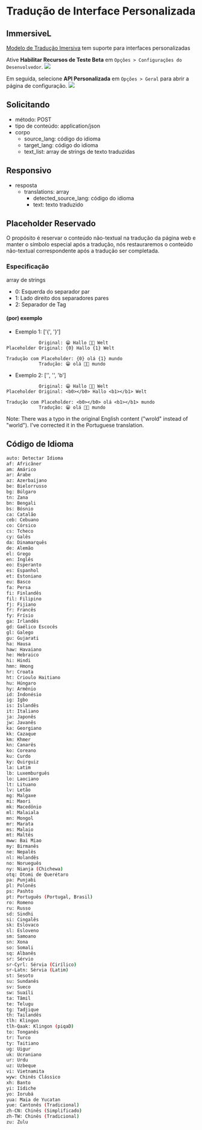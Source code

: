 # Tradução de Interface Personalizada

## ImmersiveL

[Modelo de Tradução Imersiva](https://github.com/immersive-translate/ImmersiveL) tem suporte para interfaces personalizadas

Ative **Habilitar Recursos de Teste Beta** em `Opções > Configurações do Desenvolvedor`.
![](https://s.immersivetranslate.com/assets/turn_on_beta_en.jpeg)

Em seguida, selecione **API Personalizada** em `Opções > Geral` para abrir a página de configuração.
![](https://s.immersivetranslate.com/assets/select_custon_api_en.jpeg)

## Solicitando

- método: POST
- tipo de conteúdo: application/json
- corpo
  - source_lang: código do idioma
  - target_lang: código do idioma
  - text_list: array de strings de texto traduzidas

## Responsivo

- resposta
  - translations: array
    - detected_source_lang: código do idioma
    - text: texto traduzido

## Placeholder Reservado

O propósito é reservar o conteúdo não-textual na tradução da página web e manter o símbolo especial após a tradução, nós restauraremos o conteúdo não-textual correspondente após a tradução ser completada.

### Especificação

array de strings

- 0: Esquerda do separador par
- 1: Lado direito dos separadores pares
- 2: Separador de Tag

#### (por) exemplo

- Exemplo 1: ['{', '}']

```
            Original: 😁 Hallo 👏🏻 Welt
Placeholder Original: {0} Hallo {1} Welt

Tradução com Placeholder: {0} olá {1} mundo
            Tradução: 😁 olá 👏🏻 mundo
```

- Exemplo 2: ['', '', 'b']

```
            Original: 😁 Hallo 👏🏻 Welt
Placeholder Original: <b0></b0> Hallo <b1></b1> Welt

Tradução com Placeholder: <b0></b0> olá <b1></b1> mundo
            Tradução: 😁 olá 👏🏻 mundo
```

Note: There was a typo in the original English content ("wrold" instead of "world"). I've corrected it in the Portuguese translation.

## Código de Idioma

```bash
auto: Detectar Idioma
af: Africâner
am: Amárico
ar: Árabe
az: Azerbaijano
be: Bielorrusso
bg: Búlgaro
tn: Zana
bn: Bengali
bs: Bósnio
ca: Catalão
ceb: Cebuano
co: Córsico
cs: Tcheco
cy: Galês
da: Dinamarquês
de: Alemão
el: Grego
en: Inglês
eo: Esperanto
es: Espanhol
et: Estoniano
eu: Basco
fa: Persa
fi: Finlandês
fil: Filipino
fj: Fijiano
fr: Francês
fy: Frísio
ga: Irlandês
gd: Gaélico Escocês
gl: Galego
gu: Gujarati
ha: Hausa
haw: Havaiano
he: Hebraico
hi: Hindi
hmn: Hmong
hr: Croata
ht: Crioulo Haitiano
hu: Húngaro
hy: Armênio
id: Indonésio
ig: Igbo
is: Islandês
it: Italiano
ja: Japonês
jw: Javanês
ka: Georgiano
kk: Cazaque
km: Khmer
kn: Canarês
ko: Coreano
ku: Curdo
ky: Quirguiz
la: Latim
lb: Luxemburguês
lo: Laociano
lt: Lituano
lv: Letão
mg: Malgaxe
mi: Maori
mk: Macedônio
ml: Malaiala
mn: Mongol
mr: Marata
ms: Malaio
mt: Maltês
mww: Bai Miao
my: Birmanês
ne: Nepalês
nl: Holandês
no: Norueguês
ny: Nianja (Chichewa)
otq: Otomi de Querétaro
pa: Punjabi
pl: Polonês
ps: Pashto
pt: Português (Portugal, Brasil)
ro: Romeno
ru: Russo
sd: Sindhi
si: Cingalês
sk: Eslovaco
sl: Esloveno
sm: Samoano
sn: Xona
so: Somali
sq: Albanês
sr: Sérvio
sr-Cyrl: Sérvia (Cirílico)
sr-Latn: Sérvia (Latim)
st: Sesoto
su: Sundanês
sv: Sueco
sw: Suaíli
ta: Tâmil
te: Telugu
tg: Tadjique
th: Tailandês
tlh: Klingon
tlh-Qaak: Klingon (piqaD)
to: Tonganês
tr: Turco
ty: Taitiano
ug: Uigur
uk: Ucraniano
ur: Urdu
uz: Uzbeque
vi: Vietnamita
wyw: Chinês Clássico
xh: Banto
yi: Iídiche
yo: Iorubá
yua: Maia de Yucatan
yue: Cantonês (Tradicional)
zh-CN: Chinês (Simplificado)
zh-TW: Chinês (Tradicional)
zu: Zulu
```

